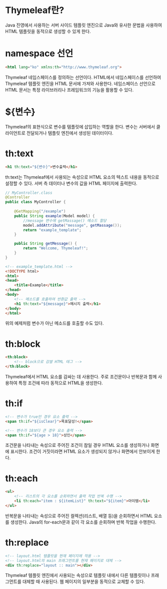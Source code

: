 # Thymeleaf란?
Java 진영에서 사용하는 서버 사이드 템플릿 엔진으로 Java와 유사한 문법을 사용하여 HTML 템플릿을 동적으로 생성할 수 있게 한다.

# namespace 선언
```html
<html lang="ko" xmlns:th="http://www.thymeleaf.org">
```
Thymeleaf 네임스페이스를 정의하는 선언이다. HTML에서 네임스페이스를 선언하여 Thymeleaf 템플릿 엔진을 HTML 문서에 가져와 사용한다. 네임스페이스 선언으로 HTML 문서는 특정 라이브러리나 프레임워크의 기능을 활용할 수 있다.

# ${변수}
Thymeleaf의 표현식으로 변수를 템플릿에 삽입하는 역할을 한다. 변수는 서버에서 클라이언트로 전달되거나 템플릿 엔진에서 생성된 데이터이다. 

# th:text
```html
<h1 th:text="${변수}">변수출력</h1>
```
th:text는 Thymeleaf에서 사용되는 속성으로 HTML 요소의 텍스트 내용을 동적으로 설정할 수 있다. 서버 측 데이터나 변수의 값을 HTML 페이지에 출력한다.

```java
// MyController.class
@Controller
public class MyController {
    
    @GetMapping("/example")
    public String example(Model model) {
        //message 변수에 getMassage() 메소드 할당
        model.addAttribute("message", getMassage());
        return "example_template";
    }

    public String getMessage() {
        return "Welcome, Thymeleaf!";
    }
}
```

```html
<!-- example_template.html -->
<!DOCTYPE html>
<html>
<head>
    <title>Example</title>
</head>
<body>
    <!-- 메소드를 호출하여 반환값 출력 -->
    <h1 th:text="${message}">메시지 출력</h1>
</body>
</html>
```
위의 예제처럼 변수가 아닌 메소드를 호출할 수도 있다.

# th:block
```html
<th:block>
    <!-- block으로 감쌀 HTML 태그 -->
</th:block>
```
Thymeleaf에서 HTML 요소를 감싸는 데 사용한다. 주로 조건문이나 반복문과 함께 사용하여 특정 조건에 따라 동적으로 HTML을 생성한다.

# th:if
```html
<!-- 변수가 true인 경우 요소 출력 -->
<span th:if="${isClear}">목표달성!</span>

<!-- 변수가 18보다 큰 경우 요소 출력 -->
<span th:if="${age > 18}">성인</span>
```
조건문을 나타내는 속성으로 주어진 조건이 참일 경우 HTML 요소를 생성하거나 화면에 표시한다. 조건이 거짓이라면 HTML 요소가 생성되지 않거나 화면에서 안보이게 한다.

# th:each
```html
<ul>
    <!-- 리스트의 각 요소를 순회하면서 출력 작업 반복 수행 -->
    <li th:each="item : ${itemList}" th:text="${item}">아이템</li>
</ul>
```
반복문을 나타내는 속성으로 주어진 컬렉션(리스트, 배열 등)을 순회하면서 HTML 요소를 생성한다. Java의 for-each문과 같이 각 요소를 순회하며 반복 작업을 수행한다.

# th:replace
```html
<!-- layout.html 템플릿을 현재 페이지에 적용 -->
<!-- layout.html의 main 프래그먼트를 현재 페이지로 대체 -->
<div th:replace="layout :: main"></div>
```
Thymeleaf 템플릿 엔진에서 사용되는 속성으로 템플릿 내에서 다른 템플릿이나 프래그먼트를 대체할 때 사용된다. 웹 페이지의 일부분을 동적으로 교체할 수 있다.